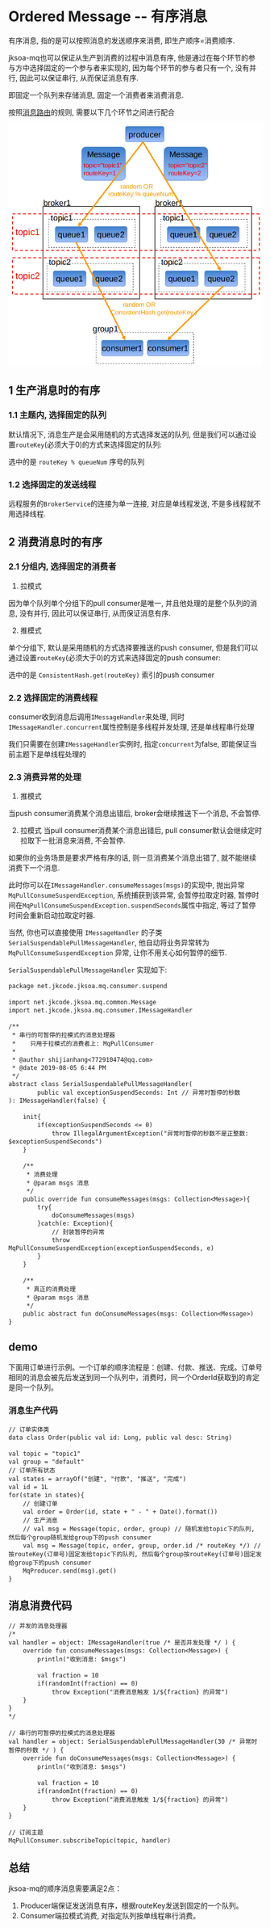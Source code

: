 # Ordered Message -- 有序消息

有序消息, 指的是可以按照消息的发送顺序来消费, 即生产顺序=消费顺序.

jksoa-mq也可以保证从生产到消费的过程中消息有序, 他是通过在每个环节的参与方中选择固定的一个参与者来实现的, 因为每个环节的参与者只有一个, 没有并行, 因此可以保证串行, 从而保证消息有序.

即固定一个队列来存储消息, 固定一个消费者来消费消息.

按照[消息路由](route.md)的规则, 需要以下几个环节之间进行配合

![route](img/route.png)

## 1 生产消息时的有序

### 1.1 主题内, 选择固定的队列

默认情况下, 消息生产是会采用随机的方式选择发送的队列, 但是我们可以通过设置`routeKey`(必须大于0)的方式来选择固定的队列:

选中的是 `routeKey % queueNum` 序号的队列

### 1.2 选择固定的发送线程

远程服务的`BrokerService`的连接为单一连接, 对应是单线程发送, 不是多线程就不用选择线程.

## 2 消费消息时的有序

### 2.1 分组内, 选择固定的消费者

1. 拉模式

因为单个队列单个分组下的pull consumer是唯一, 并且他处理的是整个队列的消息, 没有并行, 因此可以保证串行, 从而保证消息有序.

2. 推模式

单个分组下, 默认是采用随机的方式选择要推送的push consumer, 但是我们可以通过设置`routeKey`(必须大于0)的方式来选择固定的push consumer:

选中的是 `ConsistentHash.get(routeKey)` 索引的push consumer

### 2.2 选择固定的消费线程

consumer收到消息后调用`IMessageHandler`来处理, 同时`IMessageHandler.concurrent`属性控制是多线程并发处理, 还是单线程串行处理

我们只需要在创建`IMessageHandler`实例时, 指定`concurrent`为false, 即能保证当前主题下是单线程处理的

### 2.3 消费异常的处理

1. 推模式

当push consumer消费某个消息出错后, broker会继续推送下一个消息, 不会暂停.

2. 拉模式
当pull consumer消费某个消息出错后, pull consumer默认会继续定时拉取下一批消息来消费, 不会暂停.

如果你的业务场景是要求严格有序的话, 则一旦消费某个消息出错了, 就不能继续消费下一个消息.

此时你可以在`IMessageHandler.consumeMessages(msgs)`的实现中, 抛出异常`MqPullConsumeSuspendException`, 系统捕获到该异常, 会暂停拉取定时器, 暂停时间在`MqPullConsumeSuspendException.suspendSeconds`属性中指定, 等过了暂停时间会重新启动拉取定时器. 

当然, 你也可以直接使用 `IMessageHandler` 的子类 `SerialSuspendablePullMessageHandler`, 他自动将业务异常转为`MqPullConsumeSuspendException` 异常, 让你不用关心如何暂停的细节.

`SerialSuspendablePullMessageHandler` 实现如下:

```
package net.jkcode.jksoa.mq.consumer.suspend

import net.jkcode.jksoa.mq.common.Message
import net.jkcode.jksoa.mq.consumer.IMessageHandler

/**
 * 串行的可暂停的拉模式的消息处理器
 *    只用于拉模式的消费者上: MqPullConsumer
 *
 * @author shijianhang<772910474@qq.com>
 * @date 2019-08-05 6:44 PM
 */
abstract class SerialSuspendablePullMessageHandler(
        public val exceptionSuspendSeconds: Int // 异常时暂停的秒数
): IMessageHandler(false) {

    init{
        if(exceptionSuspendSeconds <= 0)
            throw IllegalArgumentException("异常时暂停的秒数不是正整数: $exceptionSuspendSeconds")
    }

    /**
     * 消费处理
     * @param msgs 消息
     */
    public override fun consumeMessages(msgs: Collection<Message>){
        try{
            doConsumeMessages(msgs)
        }catch(e: Exception){
            // 封装暂停的异常
            throw MqPullConsumeSuspendException(exceptionSuspendSeconds, e)
        }
    }

    /**
     * 真正的消费处理
     * @param msgs 消息
     */
    public abstract fun doConsumeMessages(msgs: Collection<Message>)
}
```

## demo

下面用订单进行示例。一个订单的顺序流程是：创建、付款、推送、完成。订单号相同的消息会被先后发送到同一个队列中，消费时，同一个OrderId获取到的肯定是同一个队列。

### 消息生产代码

```
// 订单实体类
data class Order(public val id: Long, public val desc: String)

val topic = "topic1"
val group = "default"
// 订单所有状态
val states = arrayOf("创建", "付款", "推送", "完成")
val id = 1L
for(state in states){
    // 创建订单
    val order = Order(id, state + " - " + Date().format())
    // 生产消息
    // val msg = Message(topic, order, group) // 随机发给topic下的队列, 然后每个group随机发给group下的push consumer
    val msg = Message(topic, order, group, order.id /* routeKey */) // 按routeKey(订单号)固定发给topic下的队列, 然后每个group按routeKey(订单号)固定发给group下的push consumer
    MqProducer.send(msg).get()
}
```


## 消息消费代码

```
// 并发的消息处理器
/*
val handler = object: IMessageHandler(true /* 是否并发处理 */ ) {
    override fun consumeMessages(msgs: Collection<Message>) {
        println("收到消息: $msgs")

        val fraction = 10
        if(randomInt(fraction) == 0)
            throw Exception("消费消息触发 1/${fraction} 的异常")
    }
}
*/

// 串行的可暂停的拉模式的消息处理器
val handler = object: SerialSuspendablePullMessageHandler(30 /* 异常时暂停的秒数 */ ) {
    override fun doConsumeMessages(msgs: Collection<Message>) {
        println("收到消息: $msgs")

        val fraction = 10
        if(randomInt(fraction) == 0)
            throw Exception("消费消息触发 1/${fraction} 的异常")
    }
}

// 订阅主题
MqPullConsumer.subscribeTopic(topic, handler)
```

## 总结

jksoa-mq的顺序消息需要满足2点：
1. Producer端保证发送消息有序，根据routeKey发送到固定的一个队列。
2. Consumer端拉模式消费, 对指定队列按单线程串行消费。

